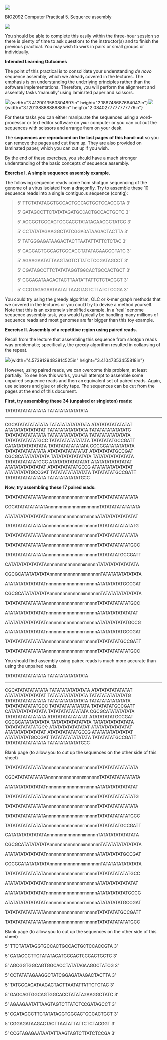 ![](./media/image1.gif)

BIO2092 Computer Practical 5. Sequence assembly


![](./media/image2.jpeg)

You should be able to complete this easily within the three-hour session
so there is plenty of time to ask questions to the instructor(s) and to
finish the previous practical. You may wish to work in pairs or small
groups or individually.

**Intended Learning Outcomes**

The point of this practical is to consolidate your understanding *de
novo* sequence assembly, which we already covered in the lectures. The
emphasis is on understanding the underlying principles rather than the
software implementations. Therefore, you will perform the alignment and
assembly tasks ‘manually’ using laminated paper and scissors.

![](./media/image3.jpeg){width="3.4129013560804897in"
height="2.186748687664042in"}![](./media/image4.jpeg){width="3.120138888888889in"
height="2.0840277777777776in"}

For these tasks you can either manipulate the sequences using a
word-processor or text editor software on your computer or you can cut
out the sequences with scissors and arrange them on your desk.

The **sequences are reproduced on the last pages of this hand-out** so
you can remove the pages and cut them up. They are also provided on
laminated paper, which you can cut up if you wish.

By the end of these exercises, you should have a much stronger
understanding of the basic concepts of sequence assembly.

**Exercise I. A simple sequence assembly example.**

The following sequence reads come from shotgun sequencing of the genome
of a virus isolated from a dragonfly. Try to assemble these 10 sequence
reads into a single contiguous sequence (contig):

> 5’ TTCTATATAGGTGCCACTGCCACTGCTCCACCGTA 3’
>
> 5’ GATAGCCTTCTATATAGATGCCACTGCCACTGCTC 3’
>
> 5’ AGCGGTGGCAGTGGCACCTATATAGAAGGCTATCG 3’
>
> 5’ CCTATATAGAAGGCTATCGGAGATAAGACTACTTA 3’
>
> 5’ TATGGGAGATAAGACTACTTAATATTATTCTCTAC 3’
>
> 5’ GAGCAGTGGCAGTGGCACCTATATAGAAGGCTATC 3’
>
> 5’ AGAAGAATATTAAGTAGTCTTATCTCCGATAGCCT 3’
>
> 5’ CGATAGCCTTCTATATAGGTGGCACTGCCACTGCT 3’
>
> 5’ CGGAGATAAGACTACTTAATATTATTCTCTACGGT 3’
>
> 5’ CCGTAGAGAATAATATTAAGTAGTCTTATCTCCGA 3’

You could try using the greedy algorithm, OLC or k-mer graph methods
that we covered in the lectures or you could try to devise a method
yourself. Note that this is an extremely simplified example. In a ‘real’
genome sequence assembly task, you would typically be handling many
millions of sequence reads and most genomes are far bigger than this toy
example.

**Exercise II. Assembly of a repetitive region using paired reads.**

Recall from the lecture that assembling this sequence from shotgun reads
was problematic; specifically, the greedy algorithm resulted in
collapsing of the repeat.

![](./media/image5.png){width="4.5739129483814525in"
height="3.41047353455818in"}

However, using paired reads, we can overcome this problem, at least
partially. To see how this works, you will attempt to assemble some
unpaired sequence reads and then an equivalent set of paired reads.
Again, use scissors and glue or sticky tape. The sequences can be cut
from the pages at the end of this document.

**First, try assembling these 34 (unpaired or singleton) reads:**

  TATATATATATATATA   TATATATATATATATA
  ------------------ ------------------
  CGCATATATATATATA   TATATATATATATATA
  ATATATATATATATAT   ATATATATATATATAT
  TATATATATATATATA   TATATATATATATATG
  TATATATATATATATA   TATATATATATATATA
  TATATATATATATATA   TATATATATATATGCC
  TATATATATATATATA   TATATATATGCCGATT
  CATATATATATATATA   TATATATATATATATA
  CGCGCATATATATATA   TATATATATATATATA
  ATATATATATATATAT   ATATATATATGCCGAT
  CGCGCATATATATATA   TATATATATATATATA
  TATATATATATATATA   TATATATATATATGCC
  ATATATATATATATAT   ATATATATATATATAT
  ATATATATATATATAT   ATATATATATATGCCG
  ATATATATATATATAT   ATATATATATGCCGAT
  TATATATATATATATA   TATATATATGCCGATT
  TATATATATATATATA   TATATATATATATGCC

**Now, try assembling these 17 paired reads:**

TATATATATATATATAnnnnnnnnnnnnnnnnnnnnTATATATATATATATA

CGCATATATATATATAnnnnnnnnnnnnnnnnnnnnTATATATATATATATA

ATATATATATATATATnnnnnnnnnnnnnnnnnnnnATATATATATATATAT

TATATATATATATATAnnnnnnnnnnnnnnnnnnnnTATATATATATATATG

TATATATATATATATAnnnnnnnnnnnnnnnnnnnnTATATATATATATATA

TATATATATATATATAnnnnnnnnnnnnnnnnnnnnTATATATATATATGCC

TATATATATATATATAnnnnnnnnnnnnnnnnnnnnTATATATATGCCGATT

CATATATATATATATAnnnnnnnnnnnnnnnnnnnnTATATATATATATATA

CGCGCATATATATATAnnnnnnnnnnnnnnnnnnnnTATATATATATATATA

ATATATATATATATATnnnnnnnnnnnnnnnnnnnnATATATATATGCCGAT

CGCGCATATATATATAnnnnnnnnnnnnnnnnnnnnTATATATATATATATA

TATATATATATATATAnnnnnnnnnnnnnnnnnnnnTATATATATATATGCC

ATATATATATATATATnnnnnnnnnnnnnnnnnnnnATATATATATATATAT

ATATATATATATATATnnnnnnnnnnnnnnnnnnnnATATATATATATGCCG

ATATATATATATATATnnnnnnnnnnnnnnnnnnnnATATATATATGCCGAT

TATATATATATATATAnnnnnnnnnnnnnnnnnnnnTATATATATGCCGATT

TATATATATATATATAnnnnnnnnnnnnnnnnnnnnTATATATATATATGCC

You should find assembly using paired reads is much more accurate than
using the unpaired reads.

  TATATATATATATATA   TATATATATATATATA
  ------------------ ------------------
  CGCATATATATATATA   TATATATATATATATA
  ATATATATATATATAT   ATATATATATATATAT
  TATATATATATATATA   TATATATATATATATG
  TATATATATATATATA   TATATATATATATATA
  TATATATATATATATA   TATATATATATATGCC
  TATATATATATATATA   TATATATATGCCGATT
  CATATATATATATATA   TATATATATATATATA
  CGCGCATATATATATA   TATATATATATATATA
  ATATATATATATATAT   ATATATATATGCCGAT
  CGCGCATATATATATA   TATATATATATATATA
  TATATATATATATATA   TATATATATATATGCC
  ATATATATATATATAT   ATATATATATATATAT
  ATATATATATATATAT   ATATATATATATGCCG
  ATATATATATATATAT   ATATATATATGCCGAT
  TATATATATATATATA   TATATATATGCCGATT
  TATATATATATATATA   TATATATATATATGCC

Blank page (to allow you to cut up the sequences on the other side of
this sheet)

TATATATATATATATAnnnnnnnnnnnnnnnnnnnnTATATATATATATATA

CGCATATATATATATAnnnnnnnnnnnnnnnnnnnnTATATATATATATATA

ATATATATATATATATnnnnnnnnnnnnnnnnnnnnATATATATATATATAT

TATATATATATATATAnnnnnnnnnnnnnnnnnnnnTATATATATATATATG

TATATATATATATATAnnnnnnnnnnnnnnnnnnnnTATATATATATATATA

TATATATATATATATAnnnnnnnnnnnnnnnnnnnnTATATATATATATGCC

TATATATATATATATAnnnnnnnnnnnnnnnnnnnnTATATATATGCCGATT

CATATATATATATATAnnnnnnnnnnnnnnnnnnnnTATATATATATATATA

CGCGCATATATATATAnnnnnnnnnnnnnnnnnnnnTATATATATATATATA

ATATATATATATATATnnnnnnnnnnnnnnnnnnnnATATATATATGCCGAT

CGCGCATATATATATAnnnnnnnnnnnnnnnnnnnnTATATATATATATATA

TATATATATATATATAnnnnnnnnnnnnnnnnnnnnTATATATATATATGCC

ATATATATATATATATnnnnnnnnnnnnnnnnnnnnATATATATATATATAT

ATATATATATATATATnnnnnnnnnnnnnnnnnnnnATATATATATATGCCG

ATATATATATATATATnnnnnnnnnnnnnnnnnnnnATATATATATGCCGAT

TATATATATATATATAnnnnnnnnnnnnnnnnnnnnTATATATATGCCGATT

TATATATATATATATAnnnnnnnnnnnnnnnnnnnnTATATATATATATGCC

Blank page (to allow you to cut up the sequences on the other side of
this sheet)

5’ TTCTATATAGGTGCCACTGCCACTGCTCCACCGTA 3’

5’ GATAGCCTTCTATATAGATGCCACTGCCACTGCTC 3’

5’ AGCGGTGGCAGTGGCACCTATATAGAAGGCTATCG 3’

5’ CCTATATAGAAGGCTATCGGAGATAAGACTACTTA 3’

5’ TATGGGAGATAAGACTACTTAATATTATTCTCTAC 3’

5’ GAGCAGTGGCAGTGGCACCTATATAGAAGGCTATC 3’

5’ AGAAGAATATTAAGTAGTCTTATCTCCGATAGCCT 3’

5’ CGATAGCCTTCTATATAGGTGGCACTGCCACTGCT 3’

5’ CGGAGATAAGACTACTTAATATTATTCTCTACGGT 3’

5’ CCGTAGAGAATAATATTAAGTAGTCTTATCTCCGA 3’
